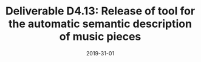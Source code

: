 ---
type: "document"
title:  "Deliverable D4.13: Release of tool for the automatic semantic description of music pieces"
date: 2019-31-01
download_link: "/assets/files/AC-WP4-QMUL-D4.13%20Release%20of%20tool%20for%20the%20automatic%20semantic%20description%20of%20music%20pieces.pdf"
license: CC-BY 4.0
---